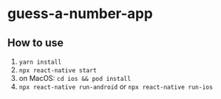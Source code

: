 # guess-a-number-app

## How to use

1. `yarn install`
2. `npx react-native start`
3. on MacOS: `cd ios && pod install`
4. `npx react-native run-android` or `npx react-native run-ios`
